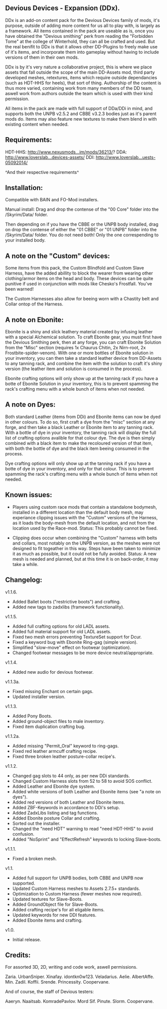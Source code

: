 Devious Devices - Expansion (DDx).
----------------------------------
 
DDx is an add-on content pack for the Devious Devices family of mods, it's purpose, outside of adding more content for us all to play with, is largely as a framework. All items contained in the pack are useable as is, once you have obtained the "Devious smithing" perk from reading the "Forbidden Tome" at the college of Winterhold, they can all be crafted and used. But the real benifit to DDx is that it allows other DD-Plugins to freely make use of it's items, and incorporate them into gameplay without having to include versions of them in their own mods.
 
DDx is by it's very nature a collaborative project, this is where we place assets that fall outside the scope of the main DD-Assets mod, third party developed meshes, retextures, items which require outside dependancies (such as HDT-HHS for heels), that sort of thing.
Authorship of the content is thus more varied, containing work from many members of the DD team, aswell work from authors outside the team which is used with their kind permission.
 
All items in the pack are made with full support of DDa/DDi in mind, and supports both the UNPB v2.5.2 and CBBE v3.2.3 bodies just as it's parent mods do. Items may also feature new textures to make them blend in with existing content when needed.
 
 
Requirements:
-------------
 
HDT-HHS: http://www.nexusmods...im/mods/36213/?
DDA: http://www.loverslab...devices-assets/
DDI: http://www.loverslab...uests-05092014/
 
^And their respective requirements^
 
 
Installation:
-------------

Compatible with BAIN and FO-Mod installers.
 
Manual install:
Drag and drop the contense of the "00 Core" folder into the /Skyrim/Data/ folder.
 
Then depending on if you have the CBBE or the UNPB body installed, drag on drop the contense of either the "01 CBBE" or "01 UNPB" 
folder into the /Skyrim/Data/ folder. You do not need both! Only the one correspending to your installed body.
 
 
A note on the "Custom" devices:
-------------------------------
 
Some items from this pack, the Custom Blindfold and Custom Slave Harness, have the added abillity to block the wearer from wearing other clothing/armor items on the head and body. These devices can be quite punitive if used in conjunction with mods like Chesko's Frostfall. You've been warned!
 
The Custom Harnesses also allow for beeing worn with a Chastity belt and Collar ontop of the Harness.
 
 
A note on Ebonite:
------------------
 
Ebonite is a shiny and slick leathery material created by infusing leather with a special Alchemical solution.
To craft Ebonite gear, you must first have the Devious Smithing perk, then at any forge, you can craft Ebonite Solution from the "Misc" section (requires 1x Chaurus Chitin, 2x Nirn-root, 2x Frostbite-spider-venom). With one or more bottles of Ebonite solution in your inventory, you can then take a standard leather device from DD-Assets to any tanning rack, and combine the item with the solution to craft it's shiny version (the leather item and solution is consumed in the process).
 
Ebonite crafting options will only show up at the tanning rack if you have a botte of Ebonite Solution in your inventory, this is to prevent spamming the rack's crafting menu with a whole bunch of items when not needed.
 
 
A note on Dyes:
---------------
 
Both standard Leather (items from DDi) and Ebonite items can now be dyed in other colours. To do so, first craft a dye from the "misc" section at any forge, and then take a black Leather or Ebonite item to any tanning rack. With a bottle of dye in your inventory, the tanning rack will display the full list of crafting options avalible for that colour dye. The dye is then simply combined with a black item to make the recoloured version of that item, with both the bottle of dye and the black item beeing consumed in the process.
 
Dye crafting options will only show up at the tanning rack if you have a botte of dye in your inventory, and only for that colour. 
This is to prevent spamming the rack's crafting menu with a whole bunch of items when not needed.
 
 
Known issues:
-------------
 
* Players using custom race mods that contain a standalone bodymesh, installed in a different location than the default body mesh, may experiance clipping issues with the "Custom" versions of the Harness, as it loads the body-mesh from the default location, and not from the location used by the Race-mod. Status: This probably cannot be fixed.
 
* Clipping does occur when combining the "Custom" harness with belts and collars, most notably on the UNPB version, as the meshes were not designed to fit togeather in this way. Steps have been taken to minimize it as much as possible, but it could not be fully avoided. Status: A new mesh is needed and planned, but at this time it is on back-order, it may take a while.

 
Changelog:
---------- 

v1.1.6.

* Added Ballet boots ("restrictive boots") and crafting.
* Added new tags to zadxlibs (framework functionality).

v1.1.5.

* Added full crafting options for old LADL assets.
* Added full material support for old LADL assets.
* Fixed two mesh errors preventing TextureSet support for Dcur.
* Fixed a keyword bug with Ebonite Ring-gag (simple version).
* Simplified "slow-move" effect on footwear (optimization).
* Changed footwear messages to be more device neutral/appropriate.

v1.1.4.

* Added new audio for devious footwear.

v1.1.3a.

* Fixed missing Enchant on certain gags.
* Updated installer version.

v1.1.3.

* Added Pony Boots.
* Added ground-object files to male inventory.
* Fixed item duplication crafting bug.

v1.1.2a.

* Added missing "Permit_Oral" keyword to ring-gags.
* Fixed red leather armcuff crafting recipe.
* Fixed three broken leather posture-collar recipe's.
 

v1.1.2.
 
* Changed gag slots to 44 only, as per new DDi standards.
* Changed Custom Harness slots from 52 to 58 to avoid SOS conflict.
* Added Leather and Ebonite dye system.
* Added white versions of both Leather and Ebonite items (see "a note on dyes").
* Added red versions of both Leather and Ebonite items.
* Added ZBF-Keywords in accordance to DDi's setup.
* Added ZadxLibs listing and tag functions.
* Added Ebonite posture Collar and crafting.
* Sorted out the installer.
* Changed the "need HDT" warning to read "need HDT-HHS" to avoid confusion.
* Added "NoSprint" and "EffectRefresh" keywords to locking Slave-boots.
 
v1.1.1.
 
* Fixed a broken mesh.
 
v1.1.
 
* Added full support for UNPB bodies, both CBBE and UNPB now supported.
* Updated Custom Harness meshes to Assets 2.7.5+ standards.
* Optimization to Custom Harness (fewer meshes now required).
* Updated textures for Slave-Boots.
* Added GroundObject file for Slave-Boots.
* Added crafting recipe's for all eligable items.
* Updated keywords for new DDI features.
* Added Ebonite items and crafting.
 
v1.0.
 
* Initial release.

 
Credits:
--------
 
For assorted 3D, 2D, writing and code work, aswell permissions.

Zaria.
UrbanSniper.
Xinafay.
idontkn0w123.
Veladarius.
Aelie.
AlbertAffe.
Min.
Zadil.
Koffii.
Srende.
Princessity.
Coopervane.
 
And of course, the staff of Devious testers:
 
Aaeryn.
Naaitsab.
KomradePavlov.
Mord Sif.
Pinute.
Slorm.
Coopervane.